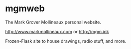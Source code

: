 mgmweb
======

The Mark Grover Mollineaux personal website.


http://www.markmollineaux.com or http://mgm.ink


Frozen-Flask site to house drawings, radio stuff, and more.
